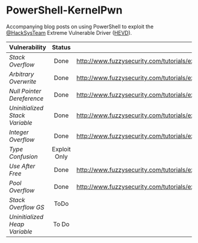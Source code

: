 # PowerShell-KernelPwn

Accompanying blog posts on using PowerShell to exploit the [@HackSysTeam](https://twitter.com/hacksysteam) Extreme Vulnerable Driver ([HEVD](https://github.com/hacksysteam/HackSysExtremeVulnerableDriver)).

| Vulnerability | Status        | Link  |
| ------------- |:-------------:| -----:|
| *Stack Overflow* | Done | http://www.fuzzysecurity.com/tutorials/expDev/14.html |
| *Arbitrary Overwrite* | Done | http://www.fuzzysecurity.com/tutorials/expDev/15.html |
| *Null Pointer Dereference* | Done | http://www.fuzzysecurity.com/tutorials/expDev/16.html |
| *Uninitialized Stack Variable* | Done | http://www.fuzzysecurity.com/tutorials/expDev/17.html |
| *Integer Overflow* | Done |  http://www.fuzzysecurity.com/tutorials/expDev/18.html|
| *Type Confusion* | Exploit Only | N/A |
| *Use After Free* | Done | http://www.fuzzysecurity.com/tutorials/expDev/19.html |
| *Pool Overflow* | Done | http://www.fuzzysecurity.com/tutorials/expDev/20.html |
| *Stack Overflow GS* | ToDo |  |
| *Uninitialized Heap Variable* | To Do |  |
